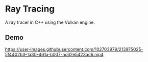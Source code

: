 # Ray Tracing

A ray tracer in C++ using the Vulkan engine.

## Demo
https://user-images.githubusercontent.com/102703979/213975025-5f4402b3-1a30-461a-b007-ac62e5423ac6.mp4

